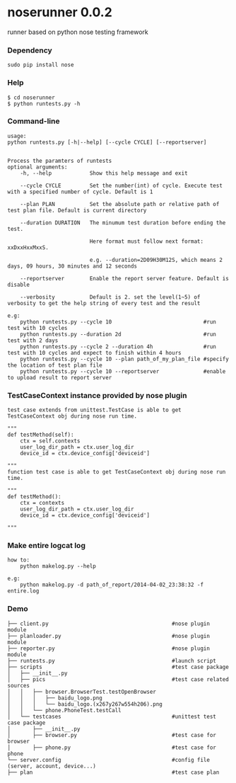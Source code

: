 noserunner 0.0.2
==========

runner based on python nose testing framework



### Dependency
    sudo pip install nose
    
### Help
    $ cd noserunner
    $ python runtests.py -h
  
### Command-line
    usage:
	python runtests.py [-h|--help] [--cycle CYCLE] [--reportserver]


    Process the paramters of runtests
    optional arguments:
	    -h, --help            Show this help message and exit

	    --cycle CYCLE         Set the number(int) of cycle. Execute test with a specified number of cycle. Default is 1
	    
	    --plan PLAN           Set the absolute path or relative path of test plan file. Default is current directory

	    --duration DURATION   The minumum test duration before ending the test.

					          Here format must follow next format: xxDxxHxxMxxS.

					          e.g. --duration=2D09H30M12S, which means 2 days, 09 hours, 30 minutes and 12 seconds

	    --reportserver        Enable the report server feature. Default is disable

	    --verbosity           Default is 2. set the level(1~5) of verbosity to get the help string of every test and the result
	    
    e.g:
        python runtests.py --cycle 10                             #run test with 10 cycles
        python runtests.py --duration 2d                          #run test with 2 days      
        python runtests.py --cycle 2 --duration 4h                #run test with 10 cycles and expect to finish within 4 hours
        python runtests.py --cycle 10 --plan path_of_my_plan_file #specify the location of test plan file
        python runtests.py --cycle 10 --reportserver              #enable to upload result to report server
  
### TestCaseContext instance provided by nose plugin

    test case extends from unittest.TestCase is able to get TestCaseContext obj during nose run time.
     
    """
    def testMethod(self):
        ctx = self.contexts 
        user_log_dir_path = ctx.user_log_dir
        device_id = ctx.device_config['deviceid']
        
    """
    function test case is able to get TestCaseContext obj during nose run time.
     
    """
    def testMethod():
        ctx = contexts 
        user_log_dir_path = ctx.user_log_dir
        device_id = ctx.device_config['deviceid']
        
    """

### Make entire logcat log
    how to:
        python makelog.py --help
        
    e.g:
        python makelog.py -d path_of_report/2014-04-02_23:38:32 -f entire.log

### Demo

    ├── client.py                                       #nose plugin module
    ├── planloader.py                                   #nose plugin module
    ├── reporter.py                                     #nose plugin module
    ├── runtests.py                                     #launch script
    ├── scripts                                         #test case package
    │   ├── __init__.py
    │   ├── pics                                        #test case related sources
    │   │   ├── browser.BrowserTest.testOpenBrowser
    │   │   │   ├── baidu_logo.png
    │   │   │   └── baidu_logo.(x267y267w554h206).png
    │   │   └── phone.PhoneTest.testCall
    │   └── testcases                                   #unittest test case package
    │       ├── __init__.py 
    │       ├── browser.py                              #test case for browser
    │       ├── phone.py                                #test case for phone
    └── server.config                                   #config file (server, account, device...)
    ├── plan                                            #test case plan


